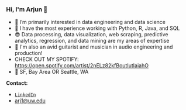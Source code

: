 ### Hi, I'm Arjun 👋

- 🧠 I’m primarily interested in data engineering and data science
- 💬 I have the most experience working with Python, R, Java, and SQL
- 😎 Data processing, data visualization, web scraping, predictive analytics, regression, and data mining are my areas of expertise
- 🎸 I'm also an avid guitarist and musician in audio engineering and production!
- CHECK OUT MY SPOTIFY: https://open.spotify.com/artist/2nELz82kfBoutIutIaiahO
- 📍 SF, Bay Area OR Seattle, WA

**Contact:**
- [`LinkedIn`](https://www.linkedin.com/in/arjun-srivastava042701/)
- arj1@uw.edu
